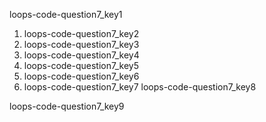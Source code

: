 loops-code-question7_key1


1. loops-code-question7_key2
2. loops-code-question7_key3
3. loops-code-question7_key4
4. loops-code-question7_key5
5. loops-code-question7_key6
6. loops-code-question7_key7
loops-code-question7_key8


loops-code-question7_key9
